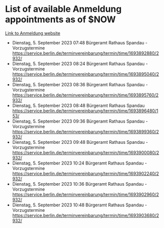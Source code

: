 # List of available Anmeldung appointments as of $NOW
[Link to Anmeldung website](https://service.berlin.de/terminvereinbarung/termin/tag.php?termin=1&anliegen[]=120686&dienstleisterlist=122210,122217,327316,122219,327312,122227,327314,122231,327346,122243,327348,122254,122252,329742,122260,329745,122262,329748,122271,327278,122273,327274,122277,327276,330436,122280,327294,122282,327290,122284,327292,122291,327270,122285,327266,122286,327264,122296,327268,150230,329760,122297,327286,122294,327284,122312,329763,122314,329775,122304,327330,122311,327334,122309,327332,317869,122281,327352,122279,329772,122283,122276,327324,122274,327326,122267,329766,122246,327318,122251,327320,122257,327322,122208,327298,122226,327300&herkunft=http%3A%2F%2Fservice.berlin.de%2Fdienstleistung%2F120686%2F)
- Dienstag, 5. September 2023 07:48 Bürgeramt Rathaus Spandau - Vorzugstermine https://service.berlin.de/terminvereinbarung/termin/time/1693892880/2932/
- Dienstag, 5. September 2023 08:24 Bürgeramt Rathaus Spandau - Vorzugstermine https://service.berlin.de/terminvereinbarung/termin/time/1693895040/2932/
- Dienstag, 5. September 2023 08:36 Bürgeramt Rathaus Spandau - Vorzugstermine https://service.berlin.de/terminvereinbarung/termin/time/1693895760/2932/
- Dienstag, 5. September 2023 08:48 Bürgeramt Rathaus Spandau https://service.berlin.de/terminvereinbarung/termin/time/1693896480/153/
- Dienstag, 5. September 2023 09:36 Bürgeramt Rathaus Spandau - Vorzugstermine https://service.berlin.de/terminvereinbarung/termin/time/1693899360/2932/
- Dienstag, 5. September 2023 09:48 Bürgeramt Rathaus Spandau - Vorzugstermine https://service.berlin.de/terminvereinbarung/termin/time/1693900080/2932/
- Dienstag, 5. September 2023 10:24 Bürgeramt Rathaus Spandau - Vorzugstermine https://service.berlin.de/terminvereinbarung/termin/time/1693902240/2932/
- Dienstag, 5. September 2023 10:36 Bürgeramt Rathaus Spandau - Vorzugstermine https://service.berlin.de/terminvereinbarung/termin/time/1693902960/2932/
- Dienstag, 5. September 2023 10:48 Bürgeramt Rathaus Spandau - Vorzugstermine https://service.berlin.de/terminvereinbarung/termin/time/1693903680/2932/
